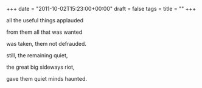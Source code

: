 +++
date = "2011-10-02T15:23:00+00:00"
draft = false
tags = 
title = ""
+++
<p>all the useful things applauded</p>&#13;
<p>from them all that was wanted</p>&#13;
<p>was taken, them not defrauded.</p>&#13;
<p>still, the remaining quiet,</p>&#13;
<p>the great big sideways riot,</p>&#13;
<p>gave them quiet minds haunted.</p> 